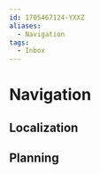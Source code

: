 ```yaml
---
id: 1705467124-YXXZ
aliases:
  - Navigation
tags:
  - Inbox
---
```


# Navigation

## Localization

## Planning

